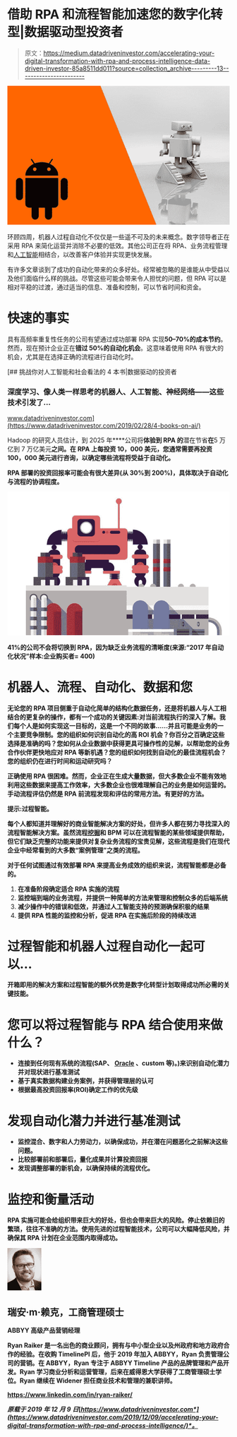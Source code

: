 # 借助 RPA 和流程智能加速您的数字化转型|数据驱动型投资者

> 原文：<https://medium.datadriveninvestor.com/accelerating-your-digital-transformation-with-rpa-and-process-intelligence-data-driven-investor-85a8511dd011?source=collection_archive---------13----------------------->

![](img/b14457c5cd52a93fd75ee4cc7e294f8c.png)

环顾四周，机器人过程自动化不仅仅是一些遥不可及的未来概念。数字领导者正在采用 RPA 来简化运营并消除不必要的低效。其他公司正在将 RPA、业务流程管理和[人工智能](https://www.datadriveninvestor.com/glossary/artificial-intelligence/)相结合，以改善客户体验并实现更快发展。

有许多文章谈到了成功的自动化带来的众多好处。经常被忽略的是谁能从中受益以及他们面临什么样的挑战。尽管这些可能会带来令人担忧的问题，但 RPA 可以是相对平稳的过渡，通过适当的信息、准备和控制，可以节省时间和资金。

# 快速的事实

具有高频率重复性任务的公司有望通过成功部署 RPA 实现**50–70%的成本节约**。然而，现在预计企业正在**错过 50%的自动化机会**。这意味着使用 RPA 有很大的机会，尤其是在选择正确的流程进行自动化时。

[](https://www.datadriveninvestor.com/2019/02/28/4-books-on-ai/) [## 挑战你对人工智能和社会看法的 4 本书|数据驱动的投资者

### 深度学习、像人类一样思考的机器人、人工智能、神经网络——这些技术引发了…

www.datadriveninvestor.com](https://www.datadriveninvestor.com/2019/02/28/4-books-on-ai/) 

Hadoop 的研究人员估计，到 2025 年****公司将**体验到 **RPA** 的**潜在节省**在**5 万亿到 7 万亿美元**之间。在 RPA 上每投资 10，000 美元，您通常需要再投资 100，000 美元进行咨询，以确定哪些流程将受益于自动化。**

**RPA 部署的投资回报率可能会有很大差异(从 30%到 200%)，具体取决于自动化与流程的协调程度。**

**![](img/35d79fb28e1759ecfe14038c772bc07a.png)**

****41%的**公司**不会将**切换到 RPA，因为**缺乏业务流程的清晰度**(来源:“2017 年自动化状况”样本:企业购买者= 400)**

# **机器人、流程、自动化、数据和您**

**无论您的 RPA 项目侧重于自动化简单的结构化数据任务，还是将机器人与人工相结合的更复杂的操作，都有一个成功的关键因素:对当前流程执行的深入了解。我们每个人是如何实现这一目标的，这是一个不同的故事……并且可能是业务的一个主要竞争限制。您的组织如何识别自动化的高 ROI 机会？你百分之百确定这些选择是准确的吗？您如何从企业数据中获得更具可操作性的见解，以帮助您的业务合作伙伴更快地应对 RPA 等新机遇？您的组织如何找到自动化的最佳流程机会？您的组织仍在进行时间和运动研究吗？**

**正确使用 RPA 很困难。然而，企业正在生成大量数据，但大多数企业不能有效地利用这些数据来提高工作效率，大多数企业也很难理解自己的业务是如何运营的。手动流程评估仍然是 RPA 前流程发现和评估的常用方法。有更好的方法。**

****提示:过程智能。****

**每个人都知道并理解好的商业智能解决方案的好处，但许多人都在努力寻找深入的流程智能解决方案。虽然流程[挖掘](https://www.datadriveninvestor.com/glossary/mining/)和 BPM 可以在流程智能的某些领域提供帮助，但它们缺乏完整的功能来提供对复杂业务流程的宝贵见解，这些流程是我们在现代企业中经常看到的大多数“案例管理”之类的流程。**

**对于任何试图通过有效部署 RPA 来提高业务成效的组织来说，流程智能都是必备的。**

1.  **在准备阶段确定适合 RPA 实施的流程**
2.  **监控端到端的业务流程，并提供一种简单的方法来管理和控制众多的后端系统**
3.  **减少操作中的错误和低效，并通过人工智能支持的预测确保积极的结果**
4.  **提供 RPA 性能的监控和分析，促进 RPA 在实施后阶段的持续改进**

# **过程智能和机器人过程自动化一起可以…**

**开箱即用的解决方案和过程智能的额外优势是数字化转型计划取得成功所必需的关键技能。**

# **您可以将过程智能与 RPA 结合使用来做什么？**

*   **连接到任何现有系统的流程(SAP、 [Oracle](https://www.datadriveninvestor.com/glossary/oracle/) 、custom 等)。)来识别自动化潜力并对现状进行基准测试**
*   **基于真实数据构建业务案例，并获得管理层的认可**
*   **根据最高投资回报率(ROI)确定工作的优先级**

# **发现自动化潜力并进行基准测试**

*   **监控混合、数字和人力劳动力，以确保成功，并在潜在问题恶化之前解决这些问题。**
*   **比较部署前和部署后，量化成果并计算投资回报**
*   **发现调整部署的新机会，以确保持续的流程优化。**

# **监控和衡量活动**

**RPA 实施可能会给组织带来巨大的好处，但也会带来巨大的风险。停止依赖旧的繁琐，往往不准确的方法。使用先进的过程智能技术，公司可以大幅降低风险，并确保其 RPA 计划在企业范围内取得成功。**

**![](img/2b25d78df77d6b6afc8cdc0bb2413505.png)**

## **瑞安·m·赖克，工商管理硕士**

**ABBYY 高级产品营销经理**

**Ryan Raiker 是一名出色的商业顾问，拥有与中小型企业以及州政府和地方政府合作的经验。在收购 TimelinePI 后，他于 2019 年加入 ABBYY，Ryan 负责管理公司的营销。在 ABBYY，Ryan 专注于 ABBYY Timeline 产品的品牌管理和产品开发。Ryan 学习商业分析和运营管理，后来在威得恩大学获得了工商管理硕士学位。Ryan 继续在 Widener 担任商业技术和管理的兼职讲师。**

**https://www.linkedin.com/in/ryan-raiker/**

***原载于 2019 年 12 月 9 日*[*https://www.datadriveninvestor.com*](https://www.datadriveninvestor.com/2019/12/09/accelerating-your-digital-transformation-with-rpa-and-process-intelligence/)*。***